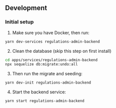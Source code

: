 <!-- gitbook-ignore -->

## Development

### Initial setup

1. Make sure you have Docker, then run:

```bash
yarn dev-services regulations-admin-backend
```

2. Clean the database (skip this step on first install)

```bash
cd apps/services/regulations-admin-backend
npx sequelize db:migrate:undo:all
```

3. Then run the migrate and seeding:

```bash
yarn dev-init regulations-admin-backend
```

4. Start the backend service:

```bash
yarn start regulations-admin-backend
```
